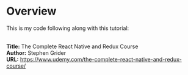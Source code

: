 # Overview 

This is my code following along with this tutorial: <br /> <br />

**Title:** The Complete React Native and Redux Course <br />
**Author:** Stephen Grider <br />
**URL:** https://www.udemy.com/the-complete-react-native-and-redux-course/ <br />
